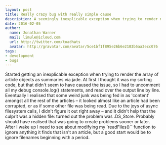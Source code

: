 ```yaml
---
layout: post
title: Really crazy bug with really simple cause
description: A seemingly inexplicable exception when trying to render my articles, and what caused it.
date: 2016-02-05
author:
  name: Jonathan Warner
  mail: limule@icloud.com
  url: http://twitter.com/toadhats
  avatar: http://gravatar.com/avatar/5ce1bf1f895e26b6e2103b6aa3ecc076
tags:
- development
- bugs
---
```

Started getting an inexplicable exception when trying to render the array of article objects as summaries via jade. At first I thought it was my sorting code, but that didn't seem to have caused the issue, so I had to uncomment all my debug console.log() statements, and read over the output line by line. Eventually I realised that some weird junk was being fed in as 'content' amongst all the rest of the articles – it looked almost like an article had been corrupted, or as if some other file was being read. Due to the joys of async filesystem calls, I didn't figure it out right away – and it didn't help that the culprit was a hidden file: turned out the problem was .DS_Store. Probably should have realised that was going to create problems sooner or later. After I wake up I need to see about modifying my `readFiles()`` function to ignore anything it finds that isn't an article, but a good start would be to ignore filenames beginning with a period.
